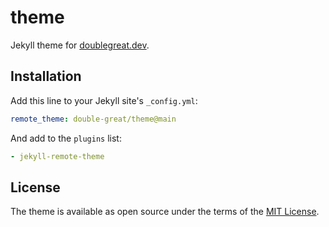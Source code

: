 # theme

Jekyll theme for [doublegreat.dev](https://doublegreat.dev).

## Installation

Add this line to your Jekyll site's `_config.yml`:

```yaml
remote_theme: double-great/theme@main
```

And add to the `plugins` list:

```yaml
- jekyll-remote-theme
```

## License

The theme is available as open source under the terms of the [MIT License](https://opensource.org/licenses/MIT).
